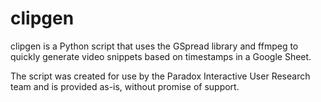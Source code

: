 # clipgen
clipgen is a Python script that uses the GSpread library and ffmpeg to quickly generate video snippets based on timestamps in a Google Sheet.

The script was created for use by the Paradox Interactive User Research team and is provided as-is, without promise of support.
